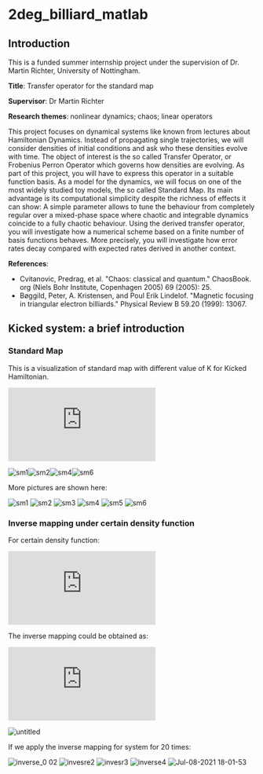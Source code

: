 # 2deg_billiard_matlab

## Introduction
This is a funded summer internship project under the supervision of Dr. Martin Richter, University of Nottingham.

**Title**: Transfer operator for the standard map

**Supervisor**: Dr Martin Richter

**Research themes**: nonlinear dynamics; chaos; linear operators

This project focuses on dynamical systems like known from lectures about Hamiltonian Dynamics. Instead of propagating single trajectories, we will consider densities of initial conditions and ask who these densities evolve with time. The object of interest is the so called Transfer Operator, or Frobenius Perron Operator which governs how densities are evolving.  As part of this project, you will have to express this operator in a suitable function basis. As a model for the dynamics, we will focus on one of the most widely studied toy models, the so called Standard Map. Its main advantage is its computational simplicity despite the richness of effects it can show: A simple parameter allows to tune the behaviour from completely regular over a mixed-phase space where chaotic and integrable dynamics coincide to a fully chaotic behaviour. Using the derived transfer operator, you will investigate how a numerical scheme based on a finite number of basis functions behaves. More precisely, you will investigate how error rates decay compared with expected rates derived in another context.

**References**:
+ Cvitanovic, Predrag, et al. "Chaos: classical and quantum." ChaosBook. org (Niels Bohr Institute, Copenhagen 2005) 69 (2005): 25.
+ Bøggild, Peter, A. Kristensen, and Poul Erik Lindelof. "Magnetic focusing in triangular electron billiards." Physical Review B 59.20 (1999): 13067.

## Kicked system: a brief introduction

### Standard Map
This is a visualization of standard map with different value of K for Kicked Hamiltonian.

![kickedsystem](https://latex.codecogs.com/gif.latex?%5Ctheta_%7Bn&plus;1%7D%3D%5Ctheta_n&plus;%5Cpi%20p_n%20%5C%5C%20%5C%5C%20p_%7Bn&plus;1%7D%3Dp_n&plus;%5Cfrac%7BK%7D%7B%5Cpi%7Dsin%28%5Ctheta_n&plus;%5Cpi%20p_n%29)




![sm1](https://user-images.githubusercontent.com/57780176/124786309-84454d00-df3f-11eb-9d7a-fe69200f7e0a.gif)![sm2](https://user-images.githubusercontent.com/57780176/124786337-8ad3c480-df3f-11eb-8386-ab938cebb52e.gif)![sm4](https://user-images.githubusercontent.com/57780176/124786408-98894a00-df3f-11eb-940f-8509dd04ae04.gif)![sm6](https://user-images.githubusercontent.com/57780176/124786474-a50da280-df3f-11eb-9b03-bc872552d51d.gif)

More pictures are shown here:

![sm1](https://user-images.githubusercontent.com/57780176/124787041-1e0cfa00-df40-11eb-9f4f-5d608df56158.png)
![sm2](https://user-images.githubusercontent.com/57780176/124787060-21a08100-df40-11eb-9d47-97369384495f.png)
![sm3](https://user-images.githubusercontent.com/57780176/124787115-2cf3ac80-df40-11eb-9203-8544451506c4.png)
![sm4](https://user-images.githubusercontent.com/57780176/124787133-30873380-df40-11eb-937b-4024c49fe8ba.png)
![sm5](https://user-images.githubusercontent.com/57780176/124787138-3250f700-df40-11eb-8af3-7ba8df2ea139.png)
![sm6](https://user-images.githubusercontent.com/57780176/124787143-33822400-df40-11eb-84ce-29230d0231b3.png)

### Inverse mapping under certain density function

For certain density function:

![densityfunction](https://latex.codecogs.com/gif.latex?%5Crho%3A%5B0%2C2%5Cpi%5D%5Ctimes%28-1%2C1%29%5Cto%5B0%2C%5Cinfty%29%2C%20%5Crho%3Dsin%28%5Cfrac%7B%5Ctheta%7D%7B2%7D%29%5E%7B10%7Dcos%28%5Cfrac%7B%5Cpi%20p%7D%7B2%7D%29%5E%7B10%7D)

The inverse mapping could be obtained as:

![inversemapping](https://latex.codecogs.com/gif.latex?p_%7Bn&plus;1%7D%3Dp_n-%5Cfrac%7BK%7D%7B%5Cpi%7Dsin%28%5Ctheta_n%29%5C%5C%20%5Ctheta_%7Bn&plus;1%7D%3D%5Ctheta_n-%5Cpi%28p_n-%5Cfrac%7BK%7D%7B%5Cpi%7Dsin%28%5Ctheta_n%29%29)


![untitled](https://user-images.githubusercontent.com/57780176/124962595-b8d80800-e016-11eb-8675-c08e6cfbdc01.png)


If we apply the inverse mapping for system for 20 times:

![inverse_0 02](https://user-images.githubusercontent.com/57780176/124962318-63036000-e016-11eb-82a6-e967f460dde5.gif)
![invesre2](https://user-images.githubusercontent.com/57780176/124962329-64cd2380-e016-11eb-8412-ebc70773e8f6.gif)
![invesr3](https://user-images.githubusercontent.com/57780176/124962335-65fe5080-e016-11eb-9d29-7f29164dcffb.gif)
![inverse4](https://user-images.githubusercontent.com/57780176/124962340-67c81400-e016-11eb-9f53-382bdda2d6ff.gif)
![Jul-08-2021 18-01-53](https://user-images.githubusercontent.com/57780176/124962512-a067ed80-e016-11eb-9576-68b9e321e9f4.gif)




